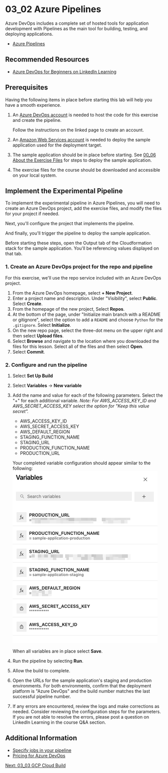 # 03_02 Azure Pipelines
Azure DevOps includes a complete set of hosted tools for application development with Pipelines as the main tool for building, testing, and deploying applications.

- [Azure Pipelines](https://azure.microsoft.com/en-us/products/devops/pipelines/)

## Recommended Resources
- [Azure DevOps for Beginners on LinkedIn Learning](https://www.linkedin.com/learning/azure-devops-for-beginners)


## Prerequisites
Having the following items in place before starting this lab will help you have a smooth experience.

1. An [Azure DevOps account](https://learn.microsoft.com/en-us/azure/devops/pipelines/get-started/pipelines-sign-up?view=azure-devops) is needed to host the code for this exercise and create the pipeline.

    Follow the instructions on the linked page to create an account.

2. An [Amazon Web Services account](https://aws.amazon.com/free) is needed to deploy the sample application used for the deployment target.
3. The sample application should be in place before starting.  See [00_06 About the Exercise Files](../../ch0_introduction/00_06_about_the_exercise_files/README.md) for steps to deploy the sample application.
4. The exercise files for the course should be downloaded and accessible on your local system.

## Implement the Experimental Pipeline
To implement the experimental pipeline in Azure Pipelines, you will need to create an Azure DevOps project, add the exercise files, and modify the files for your project if needed.

Next, you'll configure the project that implements the pipeline.

And finally, you'll trigger the pipeline to deploy the sample application.

Before starting these steps, open the Output tab of the Cloudformation stack for the sample application.  You'll be referencing values displayed on that tab.

### 1. Create an Azure DevOps project for the repo and pipeline
For this exercise, we'll use the repo service included with an Azure DevOps project.

1. From the Azure DevOps homepage, select **+ New Project**.
2. Enter a project name and description.  Under "Visibility", select **Public**.  Select **Create**.
3. From the homepage of the new project, Select **Repos**.
4. At the bottom of the page, under "Initialize
main branch with a README or gitignore", select the option to add a `README` and choose `Python` for the `.gitignore`.  Select **Initialize**.
1. On the new repo page, select the three-dot menu on the upper right and then select **Upload files**.
2. Select **Browse** and navigate to the location where you downloaded the files for this lesson.  Select all of the files  and then select **Open**.
3. Select **Commit**.


### 2. Configure and run the pipeline
1. Select **Set Up Build**
1. Select **Variables** -> **New variable**
1. Add the name and value for each of the following parameters. Select the "+" for each additional variable.  *Note: For AWS_ACCESS_KEY_ID and AWS_SECRET_ACCESS_KEY select the option for "Keep this value secret".*

     -   AWS_ACCESS_KEY_ID
     -   AWS_SECRET_ACCESS_KEY
     -   AWS_DEFAULT_REGION
     -   STAGING_FUNCTION_NAME
     -   STAGING_URL
     -   PRODUCTION_FUNCTION_NAME
     -   PRODUCTION_URL

    Your completed variable configuration should appear similar to the following:
    ![Azure Pipelines Variables](Azure-Pipelines-Variabiles-SCR-20231015-pric.png)

    When all variables are in place select **Save**.

1. Run the pipeline by selecting **Run**.
1. Allow the build to complete.
1. Open the URLs for the sample application's staging and production environments.  For both environments, confirm that the deployment platform is "Azure DevOps" and the build number matches the last successful pipeline number.
1. If any errors are encountered, review the logs and make corrections as needed.  Consider reviewing the configuration steps for the parameters.  If you are not able to resolve the errors, please post a question on LinkedIn Learning in the course Q&A section.


## Additional Information
- [Specify jobs in your pipeline](https://learn.microsoft.com/en-us/azure/devops/pipelines/process/phases)
- [Pricing for Azure DevOps](https://azure.microsoft.com/en-us/pricing/details/devops/azure-devops-services/)

[Next: 03_03 GCP Cloud Build](../03_03_gcp_cloud_build/README.md)
